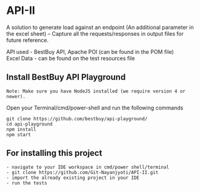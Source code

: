 # API-II
A solution to generate load against an endpoint (An additional parameter in the excel sheet) – Capture all the requests/responses in output files for future reference.

API used - BestBuy API, Apache POI (can be found in the POM file)<br>
Excel Data - can be found on the test resources file 

## Install BestBuy API Playground
```raml
Note: Make sure you have NodeJS installed (we require version 4 or newer). 

```
Open your Terminal/cmd/power-shell and run the following commands
```raml
git clone https://github.com/bestbuy/api-playground/
cd api-playground
npm install
npm start
```

## For installing this project
```raml
- navigate to your IDE workspace in cmd/power shell/terminal
- git clone https://github.com/Git-Nayanjyoti/API-II.git
- import the already existing project in your IDE
- run the tests
```
